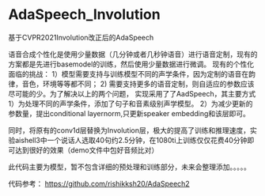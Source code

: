 # AdaSpeech_Involution
基于CVPR2021Involution改正后的AdaSpeech

语音合成个性化是使用少量数据（几分钟或者几秒钟语音）进行语音定制，现有的方案都是先进行basemodel的训练，然后使用少量数据进行微调​。
现有的个性化面临的​挑战：
1）模型需要支持与训练模型不同的声学条件，因为定制的语音在韵律，音色，环境等等都​不同；
2) 需要支持更多的语音定制，则自适应的​参数应该尽可能的少。为了解决以上的两个问题，
实现采用了了AadSpeech，其主要方式
1）为处理不同的声学条件，添加了句子和音素级别声学模型​。
2）为减少更新的参数量，提出conditional layernorm,只更新speaker embedding和该层​即可。

同时，将原有的conv1d层替换为Involution层，极大的提高了训练和推理速度，实验aishell3中一个说话人选取40句约2.5分钟，在1080ti上训练仅仅花费40分钟即可达到很好的效果（demo文件中包好音频比对）


此代码主要为模型，暂不包含详细的预处理和训练部分，未来会整理添加。。。。。


代码参考：
https://github.com/rishikksh20/AdaSpeech2
